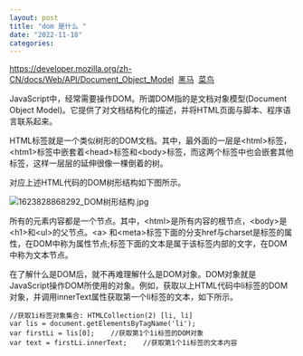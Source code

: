 ```yaml
---
layout: post
title: "dom 是什么 "
date: "2022-11-18"
categories: 
---
```

<p><a href="https://developer.mozilla.org/zh-CN/docs/Web/API/Document_Object_Model">https://developer.mozilla.org/zh-CN/docs/Web/API/Document_Object_Model</a>&nbsp;&nbsp;<a href="https://www.itcast.cn/news/20210616/18210937586.shtml">黑马</a>&nbsp;&nbsp;<a href="https://www.runoob.com/htmldom/htmldom-tutorial.html">菜鸟</a></p>

<p>JavaScript中，经常需要操作DOM。所谓DOM指的是文档对象模型(Document Object Model)。它提供了对文档结构化的描述，并将HTML页面与脚本、程序语言联系起来。</p>

<p>HTML标签就是一个类似树形的DOM文档。其中，最外面的一层是&lt;html&gt;标签，&lt;htm1&gt;标签中嵌套着&lt;head&gt;标签和&lt;body&gt;标签，而这两个标签中也会嵌套其他标签，这样一层层的延伸很像一棵倒着的树。</p>

<p>对应上述HTML代码的DOM树形结构如下图所示。</p>

<p><img alt="1623828868292_DOM树形结构.jpg" src="http://www.itheima.com/images/newslistPIC/1623828868291_DOM%E6%A0%91%E5%BD%A2%E7%BB%93%E6%9E%84.jpg" /></p>

<p>所有的元素内容都是一个节点。其中，&lt;html&gt;是所有内容的根节点，&lt;body&gt;是&lt;h1&gt;和&lt;ul&gt;的父节点。&lt;a&gt; 和&lt;meta&gt;标签下面的分支href与charset是标签的属性，在DOM中称为属性节点;标签下面的文本是属于该标签内部的文字，在DOM中称为文本节点。</p>

<p>在了解什么是DOM后，就不再难理解什么是DOM对象。DOM对象就是JavaScript操作DOM所使用的对象。例如，获取以上HTML代码中li标签的DOM对象，并调用innerText属性获取第一个li标签的文本，如下所示。</p>

<pre tabindex="0">
<code>//获取1i标签对象集合: HTMLCollection(2) [li, li]
var lis = document.getElementsByTagName(&#39;li&#39;);
var firstLi = lis[0];    //获取第1个1i标签的DOM对象
var text = firstLi.innerText;    //获取第1个1i标签的文本内容</code></pre>

<p>&nbsp;</p>

